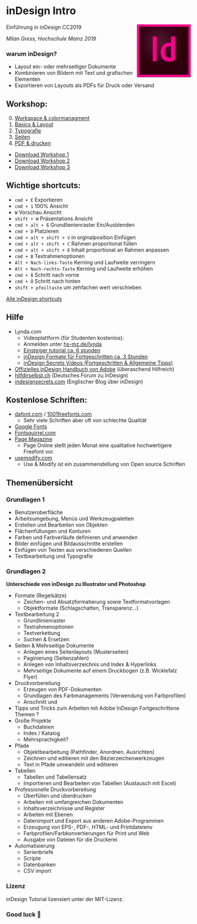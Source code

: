 # inDesign Intro
Einführung in inDesign CC2019
<img align="right" src="indesign_logo.png">

*Milan Gress, Hochschule Mainz 2019*

### warum inDesign?
- Layout ein- oder mehrseitiger Dokumente
- Kombinieren von Bildern mit Text und grafischen Elementen
- Exportieren von Layouts als PDFs für Druck oder Versand

## Workshop:
0. [Workspace & colormanagment](0_intro/intro.md)
1. [Basics & Layout](1_basics/basics.md)
2. [Typografie](2_typo/typo.md)
3. [Seiten](3_seiten/seiten.md)
4. [PDF & drucken](4_pdf/pdf.md)

- [Download Workshop 1](https://github.com/milangress/inDesign101/blob/master/1_basics/workshop/workshop_basics.zip?raw=true)
- [Download Workshop 2](https://github.com/milangress/inDesign101/blob/master/5_workshop/workshop-2_files.zip?raw=true)
- [Download Workshop 3 ](https://github.com/milangress/inDesign101/blob/master/6_workshop/workshop_final.zip?raw=true)


## Wichtige shortcuts:


- `cmd + E` Exportieren
- `cmd + 1` 100% Ansicht
- `W` Vorschau Ansicht
- `shift + W` Präsentations Ansicht
- `cmd + alt + ß` Grundlienienraster Ein/Ausblenden
- `cmd + D` Platzieren
- `cmd + alt + shift + V` in orginalposition Einfügen
- `cmd + alt + shift + C` Rahmen proportional füllen
- `cmd + alt + shift + E` Inhalt proportional an Rahmen anpassen
- `cmd + B` Textrahmenoptionen
- `Alt + Nach-links-Taste` Kerning und Laufweite verringern
- `Alt + Nach-rechts-Taste` Kerning und Laufweite erhöhen
- `cmd + Ä` Schritt nach vorne
- `cmd + Ö` Schritt nach hinten
- `shift + pfeiltaste` um zehfachen wert verschieben

[Alle inDesign shortcuts](https://helpx.adobe.com/de/indesign/using/default-keyboard-shortcuts.html)



## Hilfe
- Lynda.com
  - Videoplattform (für Studenten kostenlos):
  - Anmelden unter [hs-mz.de/lynda](hs-mz.de/lynda)
  - [Einsteiger tutorial ca. 6 stunden](https://www.lynda.com/InDesign-tutorials/Get-started/625911/676204-4.html?org=hs-mainz.de)
  - [inDesign Formate für Fortgeschritten ca. 3 Stunden](https://www.lynda.com/InDesign-tutorials/InDesign-Styles-Depth-Revision/575947-2.html?org=hs-mainz.de)
  - [inDesign Secrets Videos (Fortgeschritten & Allgemeine Tipps)](https://www.lynda.com/InDesign-tutorials/InDesign-Secrets/85324-2.html?org=hs-mainz.de)
- [Offizielles inDesign Handbuch von Adobe](https://helpx.adobe.com/de/indesign/user-guide.html) (überaschend Hilfreich)
- [hilfdirselbst.ch](https://www.hilfdirselbst.ch/foren/Adobe_InDesign_Forum_4.html) (Deutsches Forum zu InDesign)
- [indesignsecrets.com](https://indesignsecrets.com/) (Englischer Blog über inDesign)

## Kostenlose Schriften:
  - [dafont.com](https://www.dafont.com/) / [1001freefonts.com](https://www.1001freefonts.com/)
    - Sehr viele Schriften aber oft von schlechte Qualität
  - [Google Fonts](https://fonts.google.com/)
  - [Fontsquirrel.com](https://www.fontsquirrel.com/)
  - [Page Magazine](https://page-online.de/typografie/freefont-des-monats-uebersicht/)
    - Page Online stellt jeden Monat eine qualitative hochwertigere Freefont vor.
  - [usemodify.com](https://usemodify.com/)
    - Use & Modify ist ein zusammenstellung von Open source Schriften


## Themenübersicht

### Grundlagen 1
- Benutzeroberfläche
- Arbeitsumgebung, Menüs und Werkzeugpaletten
- Erstellen und Bearbeiten von Objekten
- Flächenfüllungen und Konturen
- Farben und Farbverläufe definieren und anwenden
- Bilder einfügen und Bildausschnitte erstellen
- Einfügen von Texten aus verschiedenen Quellen
- Textbearbeitung und Typografie


### Grundlagen 2

**Unterschiede von inDesign zu Illustrator und Photoshop**

- Formate (Regelsätze)
    - Zeichen- und Absatzformatierung sowie Textformatvorlagen
    - Objektformate (Schlagschatten, Transparenz…)
- Textbearbeitung 2
    - Grundlinienraster
    - Textrahmenoptionen
    - Textverkettung
    - Suchen & Ersetzen
- Seiten & Mehrseitige Dokumente
    - Anlegen eines Seitenlayouts (Musterseiten)
    - Paginierung (Seitenzahlen)
    - Anlegen von Inhaltsverzeichnis und Index & Hyperlinks
    - Mehrseitige Dokumente auf einem Druckbogen (z.B. Wicklefalz Flyer)
- Druckvorbereitung
    - Erzeugen von PDF-Dokumenten
    - Grundlagen des Farbmanagements (Verwendung von Farbprofilen)
    - Anschnitt und
- Tipps und Tricks zum Arbeiten mit Adobe InDesign
Fortgeschrittene Themen ?
- Große Projekte
    - Buchdateien
    - Index / Katalog
    - Mehrsprachigkeit?
- Pfade
    - Objektbearbeitung (Pathfinder, Anordnen, Ausrichten)
    - Zeichnen und editieren mit den Bézierzeichenwerkzeugen
    - Text in Pfade umwandeln und editieren
- Tabellen
    - Tabellen und Tabellensatz
    - Importieren und Bearbeiten von Tabellen (Austausch mit Excel)
- Professionelle Druckvorbereitung
    - Überfüllen und überdrucken
    - Arbeiten mit umfangreichen Dokumenten
    - Inhaltsverzeichnisse und Register
    - Arbeiten mit Ebenen
    - Datenimport und Export aus anderen Adobe-Programmen
    - Erzeugung von EPS-, PDF-, HTML- und Printdateienv
    - Farbprofilen/Farbkonvertierungen für Print und Web
    - Ausgabe von Dateien für die Druckerei
- Automatisierung
    - Serienbriefe
    - Scripte
    - Datenbanken
    - CSV import



### Lizenz
inDesign Tutorial lizensiert unter der MIT-Lizenz.

### Good luck 💖

